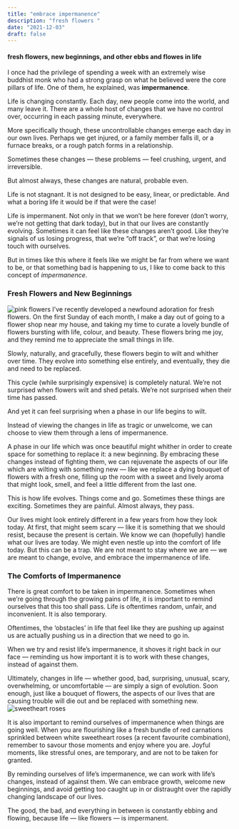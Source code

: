 ```yaml
---
title: "embrace impermanence"
description: "fresh flowers "
date: "2021-12-03"
draft: false
---
```

#### fresh flowers, new beginnings, and other ebbs and flowes in life

I once had the privilege of spending a week with an extremely wise buddhist monk who had a strong grasp on what he believed were the core pillars of life. One of them, he explained, was **impermanence**.

Life is changing constantly. Each day, new people come into the world, and many leave it. There are a whole host of changes that we have no control over, occurring in each passing minute, everywhere.

More specifically though, these uncontrollable changes emerge each day in our own lives. Perhaps we get injured, or a family member falls ill, or a furnace breaks, or a rough patch forms in a relationship.

Sometimes these changes — these problems — feel crushing, urgent, and irreversible.

But almost always, these changes are natural, probable even.

Life is not stagnant. It is not designed to be easy, linear, or predictable. And what a boring life it would be if that were the case!

Life is impermanent. Not only in that we won’t be here forever (don’t worry, we’re not getting that dark today), but in that our lives are constantly evolving. Sometimes it can feel like these changes aren’t good. Like they’re signals of us losing progress, that we’re “off track”, or that we’re losing touch with ourselves.

But in times like this where it feels like we might be far from where we want to be, or that something bad is happening to us, I like to come back to this concept of _impermanence_.

### Fresh Flowers and New Beginnings
![pink flowers](https://miro.medium.com/max/700/1%2AWq2Op_YaA6bkCe5AyGAT-g.jpeg)
I’ve recently developed a newfound adoration for fresh flowers. On the first Sunday of each month, I make a day out of going to a flower shop near my house, and taking my time to curate a lovely bundle of flowers bursting with life, colour, and beauty. These flowers bring me joy, and they remind me to appreciate the small things in life.

Slowly, naturally, and gracefully, these flowers begin to wilt and whither over time. They evolve into something else entirely, and eventually, they die and need to be replaced.


This cycle (while surprisingly expensive) is completely natural. We’re not surprised when flowers wilt and shed petals. We’re not surprised when their time has passed.

And yet it can feel surprising when a phase in our life begins to wilt.

Instead of viewing the changes in life as tragic or unwelcome, we can choose to view them through a lens of impermanence.

A phase in our life which was once beautiful might whither in order to create space for something to replace it: a new beginning. By embracing these changes instead of fighting them, we can rejuvenate the aspects of our life which are wilting with something new — like we replace a dying bouquet of flowers with a fresh one, filling up the room with a sweet and lively aroma that might look, smell, and feel a little different from the last one.

This is how life evolves. Things come and go. Sometimes these things are exciting. Sometimes they are painful. Almost always, they pass.

Our lives might look entirely different in a few years from how they look today. At first, that might seem scary — like it is something that we should resist, because the present is certain. We know we can (hopefully) handle what our lives are today. We might even nestle up into the comfort of life today. But this can be a trap. We are not meant to stay where we are — we are meant to change, evolve, and embrace the impermanence of life.

### The Comforts of Impermanence
There is great comfort to be taken in impermanence. Sometimes when we’re going through the growing pains of life, it is important to remind ourselves that this too shall pass. Life is oftentimes random, unfair, and inconvenient. It is also temporary.

Oftentimes, the ‘obstacles’ in life that feel like they are pushing up against us are actually pushing us in a direction that we need to go in.

When we try and resist life’s impermanence, it shoves it right back in our face — reminding us how important it is to work with these changes, instead of against them.

Ultimately, changes in life — whether good, bad, surprising, unusual, scary, overwhelming, or uncomfortable — are simply a sign of evolution. Soon enough, just like a bouquet of flowers, the aspects of our lives that are causing trouble will die out and be replaced with something new.
![sweetheart roses](https://miro.medium.com/max/700/1%2Acd-OBUnAaecJb4OASgnQNA.jpeg)

It is also important to remind ourselves of impermanence when things are going well. When you are flourishing like a fresh bundle of red carnations sprinkled between white sweetheart roses (a recent favourite combination), remember to savour those moments and enjoy where you are. Joyful moments, like stressful ones, are temporary, and are not to be taken for granted.

By reminding ourselves of life’s impermanence, we can work with life’s changes, instead of against them. We can embrace growth, welcome new beginnings, and avoid getting too caught up in or distraught over the rapidly changing landscape of our lives.

The good, the bad, and everything in between is constantly ebbing and flowing, because life — like flowers — is impermanent.